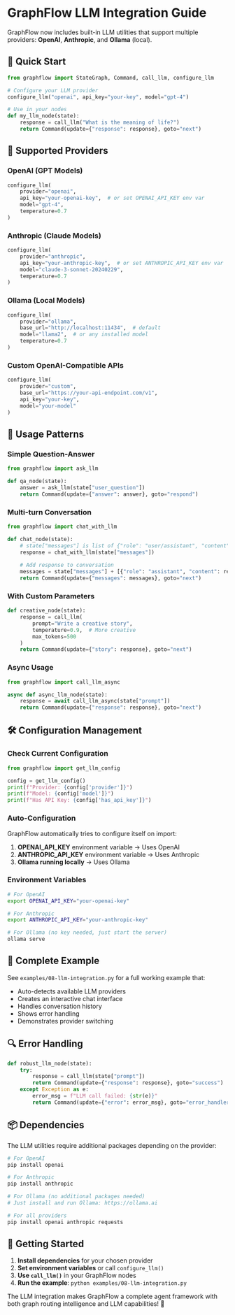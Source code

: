 # GraphFlow LLM Integration Guide

GraphFlow now includes built-in LLM utilities that support multiple providers: **OpenAI**, **Anthropic**, and **Ollama** (local).

## 🚀 Quick Start

```python
from graphflow import StateGraph, Command, call_llm, configure_llm

# Configure your LLM provider
configure_llm("openai", api_key="your-key", model="gpt-4")

# Use in your nodes
def my_llm_node(state):
    response = call_llm("What is the meaning of life?")
    return Command(update={"response": response}, goto="next")
```

## 🔧 Supported Providers

### OpenAI (GPT Models)
```python
configure_llm(
    provider="openai",
    api_key="your-openai-key",  # or set OPENAI_API_KEY env var
    model="gpt-4",
    temperature=0.7
)
```

### Anthropic (Claude Models)
```python
configure_llm(
    provider="anthropic", 
    api_key="your-anthropic-key",  # or set ANTHROPIC_API_KEY env var
    model="claude-3-sonnet-20240229",
    temperature=0.7
)
```

### Ollama (Local Models)
```python
configure_llm(
    provider="ollama",
    base_url="http://localhost:11434",  # default
    model="llama2",  # or any installed model
    temperature=0.7
)
```

### Custom OpenAI-Compatible APIs
```python
configure_llm(
    provider="custom",
    base_url="https://your-api-endpoint.com/v1",
    api_key="your-key",
    model="your-model"
)
```

## 📝 Usage Patterns

### Simple Question-Answer
```python
from graphflow import ask_llm

def qa_node(state):
    answer = ask_llm(state["user_question"])
    return Command(update={"answer": answer}, goto="respond")
```

### Multi-turn Conversation
```python
from graphflow import chat_with_llm

def chat_node(state):
    # state["messages"] is list of {"role": "user/assistant", "content": "..."}
    response = chat_with_llm(state["messages"])
    
    # Add response to conversation
    messages = state["messages"] + [{"role": "assistant", "content": response}]
    return Command(update={"messages": messages}, goto="next")
```

### With Custom Parameters
```python
def creative_node(state):
    response = call_llm(
        prompt="Write a creative story",
        temperature=0.9,  # More creative
        max_tokens=500
    )
    return Command(update={"story": response}, goto="next")
```

### Async Usage
```python
from graphflow import call_llm_async

async def async_llm_node(state):
    response = await call_llm_async(state["prompt"])
    return Command(update={"response": response}, goto="next")
```

## 🛠️ Configuration Management

### Check Current Configuration
```python
from graphflow import get_llm_config

config = get_llm_config()
print(f"Provider: {config['provider']}")
print(f"Model: {config['model']}")
print(f"Has API Key: {config['has_api_key']}")
```

### Auto-Configuration
GraphFlow automatically tries to configure itself on import:

1. **OPENAI_API_KEY** environment variable → Uses OpenAI
2. **ANTHROPIC_API_KEY** environment variable → Uses Anthropic  
3. **Ollama running locally** → Uses Ollama

### Environment Variables
```bash
# For OpenAI
export OPENAI_API_KEY="your-openai-key"

# For Anthropic
export ANTHROPIC_API_KEY="your-anthropic-key"

# For Ollama (no key needed, just start the server)
ollama serve
```

## 🎯 Complete Example

See `examples/08-llm-integration.py` for a full working example that:
- Auto-detects available LLM providers
- Creates an interactive chat interface
- Handles conversation history
- Shows error handling
- Demonstrates provider switching

## 🔍 Error Handling

```python
def robust_llm_node(state):
    try:
        response = call_llm(state["prompt"])
        return Command(update={"response": response}, goto="success")
    except Exception as e:
        error_msg = f"LLM call failed: {str(e)}"
        return Command(update={"error": error_msg}, goto="error_handler")
```

## 📦 Dependencies

The LLM utilities require additional packages depending on the provider:

```bash
# For OpenAI
pip install openai

# For Anthropic  
pip install anthropic

# For Ollama (no additional packages needed)
# Just install and run Ollama: https://ollama.ai

# For all providers
pip install openai anthropic requests
```

## 🚀 Getting Started

1. **Install dependencies** for your chosen provider
2. **Set environment variables** or call `configure_llm()`
3. **Use `call_llm()`** in your GraphFlow nodes
4. **Run the example**: `python examples/08-llm-integration.py`

The LLM integration makes GraphFlow a complete agent framework with both graph routing intelligence and LLM capabilities! 🎉
